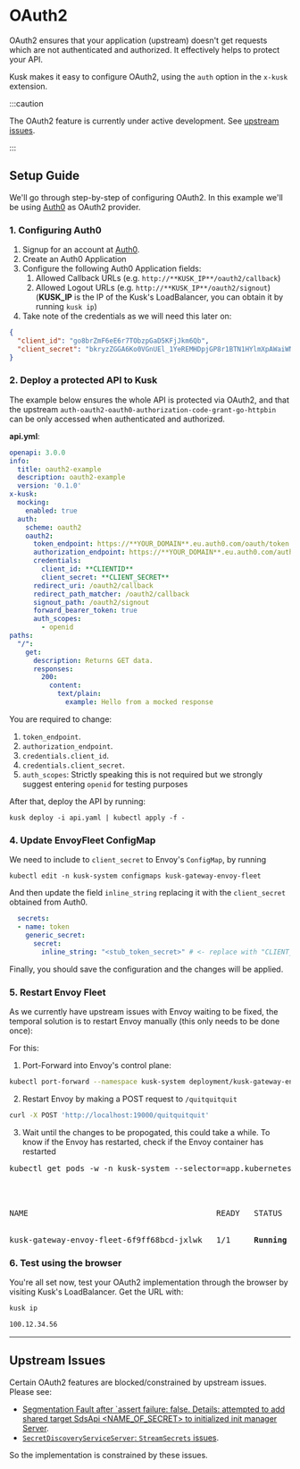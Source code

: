 # OAuth2

OAuth2 ensures that your application (upstream) doesn't get requests which are not authenticated and authorized. It effectively helps to protect your API.

Kusk makes it easy to configure OAuth2, using the `auth` option in the `x-kusk` extension.

:::caution

The OAuth2 feature is currently under active development. See [upstream issues](#upstream-issues).

:::
## Setup Guide

We'll go through step-by-step of configuring OAuth2. In this example we'll be using [Auth0](https://auth0.com/) as OAuth2 provider.
### 1. Configuring Auth0

1. Signup for an account at [Auth0](https://auth0.com/).
2. Create an Auth0 Application
3. Configure the following Auth0 Application fields: 
    1. Allowed Callback URLs (e.g. `http://**KUSK_IP**/oauth2/callback`)
    2. Allowed Logout URLs (e.g. `http://**KUSK_IP**/oauth2/signout`)
(**KUSK_IP** is the IP of the Kusk's LoadBalancer, you can obtain it by running `kusk ip`)
4. Take note of the credentials as we will need this later on:

```json
{
  "client_id": "go8brZmF6eE6r7TObzpGaD5KFjJkm6Qb",
  "client_secret": "bkryzZGGA6Ko0VGnUEl_1YeREMHDpjGP8r1BTN1HYlmXpAWaiWNkD4bqIDuAuCKV"
}
```

### 2. Deploy a protected API to Kusk

The example below ensures the whole API is protected via OAuth2, and that the upstream `auth-oauth2-oauth0-authorization-code-grant-go-httpbin` can be only accessed when authenticated and authorized.

**api.yml**:

```yaml
openapi: 3.0.0
info:
  title: oauth2-example
  description: oauth2-example
  version: '0.1.0'
x-kusk:
  mocking:
    enabled: true
  auth:
    scheme: oauth2
    oauth2:
      token_endpoint: https://**YOUR_DOMAIN**.eu.auth0.com/oauth/token
      authorization_endpoint: https://**YOUR_DOMAIN**.eu.auth0.com/authorize
      credentials:
        client_id: **CLIENTID**
        client_secret: **CLIENT_SECRET**
      redirect_uri: /oauth2/callback
      redirect_path_matcher: /oauth2/callback
      signout_path: /oauth2/signout
      forward_bearer_token: true
      auth_scopes:
        - openid
paths:
  "/":
    get:
      description: Returns GET data.
      responses:
        200:
          content: 
            text/plain:
              example: Hello from a mocked response
```

You are required to change:

1. `token_endpoint`.
2. `authorization_endpoint`.
3. `credentials.client_id`.
4. `credentials.client_secret`.
5. `auth_scopes`: Strictly speaking this is not required but we strongly suggest entering `openid` for testing purposes

After that, deploy the API by running: 

```
kusk deploy -i api.yaml | kubectl apply -f -
```

### 4. Update EnvoyFleet ConfigMap

We need to include to `client_secret` to Envoy's `ConfigMap`, by running 

```
kubectl edit -n kusk-system configmaps kusk-gateway-envoy-fleet
```

And then update the field `inline_string` replacing it with the `client_secret` obtained from Auth0. 

```yaml
  secrets:
  - name: token
    generic_secret:
      secret:
        inline_string: "<stub_token_secret>" # <- replace with "CLIENT_SECRET"
```

Finally, you should save the configuration and the changes will be applied. 

### 5. Restart Envoy Fleet

As we currently have upstream issues with Envoy waiting to be fixed, the temporal solution is to restart Envoy manually (this only needs to be done once): 

For this:

1. Port-Forward into Envoy's control plane: 

```sh
kubectl port-forward --namespace kusk-system deployment/kusk-gateway-envoy-fleet 19000:19000
```
2. Restart Envoy by making a POST request to `/quitquitquit`

```sh
curl -X POST 'http://localhost:19000/quitquitquit'
```

3. Wait until the changes to be propogated, this could take a while. To know if the Envoy has restarted, check if the Envoy container has restarted

<pre>
kubectl get pods -w -n kusk-system --selector=app.kubernetes.io/instance=kusk-gateway-envoy-fleet
<br />
<br />
NAME                                        READY   STATUS    RESTARTS      AGE
<br />
kusk-gateway-envoy-fleet-6f9ff68bcd-jxlwk   1/1     <b>Running</b>   1 (30s ago)   1h
</pre>

### 6. Test using the browser

You're all set now, test your OAuth2 implementation through the browser by visiting Kusk's LoadBalancer. Get the URL with: 

```sh
kusk ip

100.12.34.56
```

--- 

## Upstream Issues

Certain OAuth2 features are blocked/constrained by upstream issues. Please see:

* [Segmentation Fault after `assert failure: false. Details: attempted to add shared target SdsApi <NAME_OF_SECRET> to initialized init manager Server](https://github.com/envoyproxy/envoy/issues/22678).
* [`SecretDiscoveryServiceServer`: `StreamSecrets` issues](https://github.com/envoyproxy/go-control-plane/issues/581).

So the implementation is constrained by these issues.